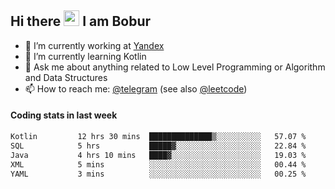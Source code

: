 ## Hi there <img src="https://media.giphy.com/media/hvRJCLFzcasrR4ia7z/giphy.gif" width="25px" height="25px"> I am Bobur

- 💼 I’m currently working at [Yandex](https://yandex.ru/)
- 🌱 I’m currently learning Kotlin
- 💬 Ask me about anything related to Low Level Programming or Algorithm and Data Structures
- 📫 How to reach me: [@telegram](https://t.me/octoant) (see also [@leetcode](https://leetcode.com/octoant/))    

#### Coding stats in last week

<!--START_SECTION:waka-->

```txt
Kotlin         12 hrs 30 mins  ██████████████▒░░░░░░░░░░   57.07 %
SQL            5 hrs           █████▓░░░░░░░░░░░░░░░░░░░   22.84 %
Java           4 hrs 10 mins   ████▓░░░░░░░░░░░░░░░░░░░░   19.03 %
XML            5 mins          ░░░░░░░░░░░░░░░░░░░░░░░░░   00.44 %
YAML           3 mins          ░░░░░░░░░░░░░░░░░░░░░░░░░   00.25 %
```

<!--END_SECTION:waka-->
